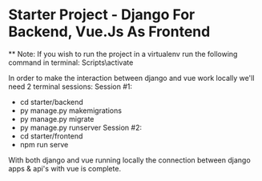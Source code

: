 # Starter Project - Django For Backend, Vue.Js As Frontend

** Note: If you wish to run the project in a virtualenv run the following command in terminal: Scripts\activate

In order to make the interaction between django and vue work locally we'll need 2 terminal sessions:
Session #1: 
  - cd starter/backend 
  - py manage.py makemigrations
  - py manage.py migrate
  - py manage.py runserver
Session #2: 
  - cd starter/frontend
  - npm run serve
  
With both django and vue running locally the connection between django apps & api's with vue is complete.

